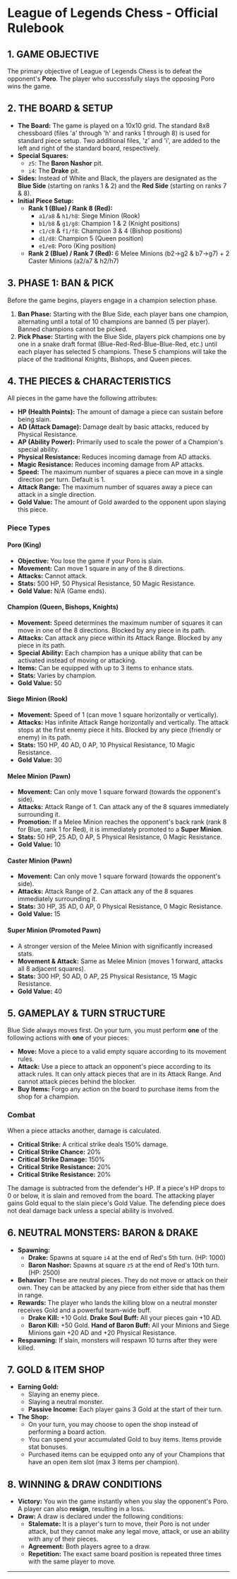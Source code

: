 # League of Legends Chess - Official Rulebook

## 1. GAME OBJECTIVE
The primary objective of League of Legends Chess is to defeat the opponent's **Poro**. The player who successfully slays the opposing Poro wins the game.

## 2. THE BOARD & SETUP
* **The Board:** The game is played on a 10x10 grid. The standard 8x8 chessboard (files 'a' through 'h' and ranks 1 through 8) is used for standard piece setup. Two additional files, 'z' and 'i', are added to the left and right of the standard board, respectively.
* **Special Squares:**
    * `z5`: The **Baron Nashor** pit.
    * `i4`: The **Drake** pit.
* **Sides:** Instead of White and Black, the players are designated as the **Blue Side** (starting on ranks 1 & 2) and the **Red Side** (starting on ranks 7 & 8).
* **Initial Piece Setup:**
    * **Rank 1 (Blue) / Rank 8 (Red):**
        * `a1/a8` & `h1/h8`: Siege Minion (Rook)
        * `b1/b8` & `g1/g8`: Champion 1 & 2 (Knight positions)
        * `c1/c8` & `f1/f8`: Champion 3 & 4 (Bishop positions)
        * `d1/d8`: Champion 5 (Queen position)
        * `e1/e8`: Poro (King position)
    * **Rank 2 (Blue) / Rank 7 (Red):** 6 Melee Minions (b2->g2 & b7->g7) + 2 Caster Minions (a2/a7 & h2/h7)

## 3. PHASE 1: BAN & PICK
Before the game begins, players engage in a champion selection phase.
1.  **Ban Phase:** Starting with the Blue Side, each player bans one champion, alternating until a total of 10 champions are banned (5 per player). Banned champions cannot be picked.
2.  **Pick Phase:** Starting with the Blue Side, players pick champions one by one in a snake draft format (Blue-Red-Red-Blue-Blue-Red, etc.) until each player has selected 5 champions. These 5 champions will take the place of the traditional Knights, Bishops, and Queen pieces.

## 4. THE PIECES & CHARACTERISTICS
All pieces in the game have the following attributes:

* **HP (Health Points):** The amount of damage a piece can sustain before being slain.
* **AD (Attack Damage):** Damage dealt by basic attacks, reduced by Physical Resistance.
* **AP (Ability Power):** Primarily used to scale the power of a Champion's special ability.
* **Physical Resistance:** Reduces incoming damage from AD attacks.
* **Magic Resistance:** Reduces incoming damage from AP attacks.
* **Speed:** The maximum number of squares a piece can move in a single direction per turn. Default is 1.
* **Attack Range:** The maximum number of squares away a piece can attack in a single direction.
* **Gold Value:** The amount of Gold awarded to the opponent upon slaying this piece.

### Piece Types
#### **Poro (King)**
* **Objective:** You lose the game if your Poro is slain.
* **Movement:** Can move 1 square in any of the 8 directions.
* **Attacks:** Cannot attack.
* **Stats:** 500 HP, 50 Physical Resistance, 50 Magic Resistance.
* **Gold Value:** N/A (Game ends).

#### **Champion (Queen, Bishops, Knights)**
* **Movement:** Speed determines the maximum number of squares it can move in one of the 8 directions. Blocked by any piece in its path.
* **Attacks:** Can attack any piece within its Attack Range. Blocked by any piece in its path.
* **Special Ability:** Each champion has a unique ability that can be activated instead of moving or attacking.
* **Items:** Can be equipped with up to 3 items to enhance stats.
* **Stats:** Varies by champion.
* **Gold Value:** 50

#### **Siege Minion (Rook)**
* **Movement:** Speed of 1 (can move 1 square horizontally or vertically).
* **Attacks:** Has infinite Attack Range horizontally and vertically. The attack stops at the first enemy piece it hits. Blocked by any piece (friendly or enemy) in its path.
* **Stats:** 150 HP, 40 AD, 0 AP, 10 Physical Resistance, 10 Magic Resistance.
* **Gold Value:** 30

#### **Melee Minion (Pawn)**
* **Movement:** Can only move 1 square forward (towards the opponent's side).
* **Attacks:** Attack Range of 1. Can attack any of the 8 squares immediately surrounding it.
* **Promotion:** If a Melee Minion reaches the opponent's back rank (rank 8 for Blue, rank 1 for Red), it is immediately promoted to a **Super Minion**.
* **Stats:** 50 HP, 25 AD, 0 AP, 5 Physical Resistance, 0 Magic Resistance.
* **Gold Value:** 10

#### **Caster Minion (Pawn)**
* **Movement:** Can only move 1 square forward (towards the opponent's side).
* **Attacks:** Attack Range of 2. Can attack any of the 8 squares immediately surrounding it.
* **Stats:** 30 HP, 35 AD, 0 AP, 0 Physical Resistance, 0 Magic Resistance.
* **Gold Value:** 15

#### **Super Minion (Promoted Pawn)**
* A stronger version of the Melee Minion with significantly increased stats.
* **Movement & Attack:** Same as Melee Minion (moves 1 forward, attacks all 8 adjacent squares).
* **Stats:** 300 HP, 50 AD, 0 AP, 25 Physical Resistance, 15 Magic Resistance.
* **Gold Value:** 40

## 5. GAMEPLAY & TURN STRUCTURE
Blue Side always moves first. On your turn, you must perform **one** of the following actions with **one** of your pieces:
* **Move:** Move a piece to a valid empty square according to its movement rules.
* **Attack:** Use a piece to attack an opponent's piece according to its attack rules. It can only attack pieces that are in its Attack Range. And cannot attack pieces behind the blocker.
* **Buy Items:** Forgo any action on the board to purchase items from the shop for a champion.

### Combat
When a piece attacks another, damage is calculated.
* **Critical Strike:** A critical strike deals 150% damage.
* **Critical Strike Chance:** 20%
* **Critical Strike Damage:** 150%
* **Critical Strike Resistance:** 20%
* **Critical Strike Resistance:** 20%

The damage is subtracted from the defender's HP. If a piece's HP drops to 0 or below, it is slain and removed from the board. The attacking player gains Gold equal to the slain piece's Gold Value. The defending piece does not deal damage back unless a special ability is involved.

## 6. NEUTRAL MONSTERS: BARON & DRAKE
* **Spawning:**
    * **Drake:** Spawns at square `i4` at the end of Red's 5th turn. (HP: 1000)
    * **Baron Nashor:** Spawns at square `z5` at the end of Red's 10th turn. (HP: 2500)
* **Behavior:** These are neutral pieces. They do not move or attack on their own. They can be attacked by any piece from either side that has them in range.
* **Rewards:** The player who lands the killing blow on a neutral monster receives Gold and a powerful team-wide buff.
    * **Drake Kill:** +10 Gold. **Drake Soul Buff:** All your pieces gain +10 AD.
    * **Baron Kill:** +50 Gold. **Hand of Baron Buff:** All your Minions and Siege Minions gain +20 AD and +20 Physical Resistance.
* **Respawning:** If slain, monsters will respawn 10 turns after they were killed.

## 7. GOLD & ITEM SHOP
* **Earning Gold:**
    * Slaying an enemy piece.
    * Slaying a neutral monster.
    * **Passive Income:** Each player gains 3 Gold at the start of their turn.
* **The Shop:**
    * On your turn, you may choose to open the shop instead of performing a board action.
    * You can spend your accumulated Gold to buy items. Items provide stat bonuses.
    * Purchased items can be equipped onto any of your Champions that have an open item slot (max 3 items per champion).

## 8. WINNING & DRAW CONDITIONS
* **Victory:** You win the game instantly when you slay the opponent's Poro. A player can also **resign**, resulting in a loss.
* **Draw:** A draw is declared under the following conditions:
    * **Stalemate:** It is a player's turn to move, their Poro is not under attack, but they cannot make any legal move, attack, or use an ability with any of their pieces.
    * **Agreement:** Both players agree to a draw.
    * **Repetition:** The exact same board position is repeated three times with the same player to move.

---